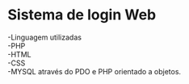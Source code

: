 <h1>Sistema de login Web </h1>
-Linguagem utilizadas<br>
-PHP<br>
-HTML<br>
-CSS<br>
-MYSQL através do PDO e PHP orientado a objetos.
